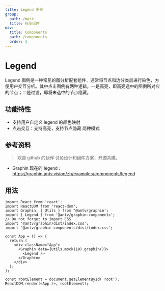 ```yaml
---
title: Legend 图例
group:
  path: /mark
  title: 标示组件
nav:
  title: Components
  path: /components
  order: 1
---
```


# Legend

Legend 图例是一种常见的图分析配套组件，通常将节点和边分类后进行染色，方便用户交互分析。其中点击图例有两种逻辑，一是高亮，即高亮选中的图例所对应的节点；二是过滤，即将未选中的节点隐藏。

## 功能特性

- 支持用户自定义 legend 的颜色映射
- 点击交互：支持高亮，支持节点隐藏 两种模式

## 参考资料

> 欢迎 github 的伙伴 讨论设计和组件方案，开源共建。

- Graphin 现在的 legend：https://graphin.antv.vision/zh/examples/components/legend

## 用法

```tsx | pure
import React from 'react';
import ReactDOM from 'react-dom';
import Graphin, { Utils } from '@antv/graphin';
import { Legend } from '@antv/graphin-components';
// Do not forget to import CSS
import '@antv/graphin/dist/index.css';
import '@antv/graphin-components/dist/index.css';

const App = () => {
  return (
    <div className="App">
      <Graphin data={Utils.mock(10).graphin()}>
        <Legend />
      </Graphin>
    </div>
  );
};

const rootElement = document.getElementById('root');
ReactDOM.render(<App />, rootElement);
```
